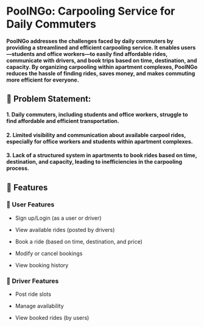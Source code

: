 # PoolNGo: Carpooling Service for Daily Commuters

**PoolNGo addresses the challenges faced by daily commuters by providing a streamlined and efficient carpooling service. It enables users—students and office workers—to easily find affordable rides, communicate with drivers, and book trips based on time, destination, and capacity. By organizing carpooling within apartment complexes,  PoolNGo reduces the hassle of finding rides, saves money, and makes commuting more efficient for everyone.**
## 🚧 Problem Statement: 

#### 1. Daily commuters, including students and office workers, struggle to find affordable and efficient transportation. 
#### 2. Limited visibility and communication about available carpool rides, especially for office workers and students within apartment complexes. 
#### 3. Lack of a structured system in apartments to book rides based on time, destination, and capacity, leading to inefficiencies in the carpooling process.

## 📌 Features

### 👤 User Features

- Sign up/Login (as a user or driver)

- View available rides (posted by drivers)

- Book a ride (based on time, destination, and price)

- Modify or cancel bookings

- View booking history

### 🚗 Driver Features

- Post ride slots

- Manage availability

- View booked rides (by users)
